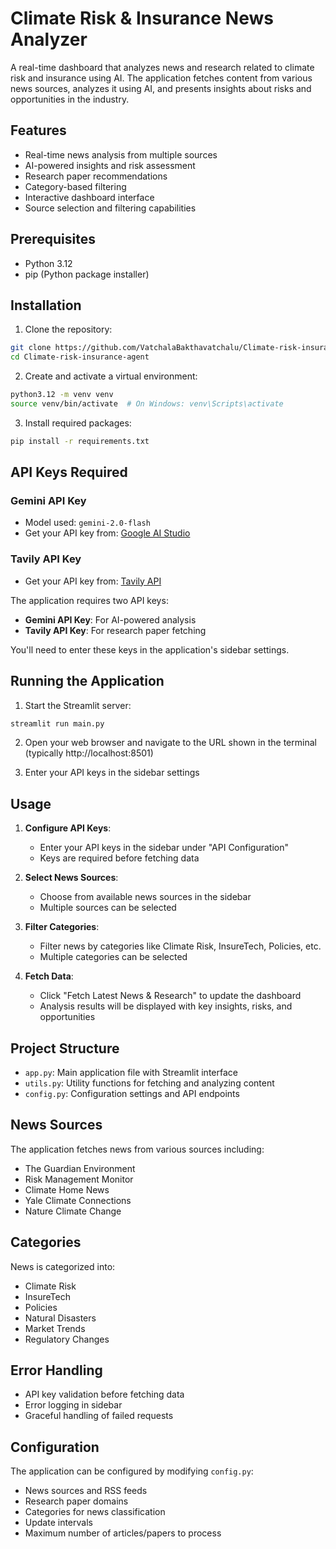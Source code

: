 # Climate Risk & Insurance News Analyzer

A real-time dashboard that analyzes news and research related to climate risk and insurance using AI. The application fetches content from various news sources, analyzes it using AI, and presents insights about risks and opportunities in the industry.

## Features

- Real-time news analysis from multiple sources
- AI-powered insights and risk assessment
- Research paper recommendations
- Category-based filtering
- Interactive dashboard interface
- Source selection and filtering capabilities

## Prerequisites

- Python 3.12
- pip (Python package installer)

## Installation

1. Clone the repository:
```bash
git clone https://github.com/VatchalaBakthavatchalu/Climate-risk-insurance-agent.git
cd Climate-risk-insurance-agent
```

2. Create and activate a virtual environment:
```bash
python3.12 -m venv venv
source venv/bin/activate  # On Windows: venv\Scripts\activate
```

3. Install required packages:
```bash
pip install -r requirements.txt
```

## API Keys Required


### Gemini API Key
- Model used: `gemini-2.0-flash`
- Get your API key from: [Google AI Studio](https://makersuite.google.com/app/apikey)

### Tavily API Key
- Get your API key from: [Tavily API](https://tavily.com/)


The application requires two API keys:
- **Gemini API Key**: For AI-powered analysis
- **Tavily API Key**: For research paper fetching

You'll need to enter these keys in the application's sidebar settings.

## Running the Application

1. Start the Streamlit server:
```bash
streamlit run main.py
```

2. Open your web browser and navigate to the URL shown in the terminal (typically http://localhost:8501)

3. Enter your API keys in the sidebar settings

## Usage

1. **Configure API Keys**:
   - Enter your API keys in the sidebar under "API Configuration"
   - Keys are required before fetching data

2. **Select News Sources**:
   - Choose from available news sources in the sidebar
   - Multiple sources can be selected

3. **Filter Categories**:
   - Filter news by categories like Climate Risk, InsureTech, Policies, etc.
   - Multiple categories can be selected

4. **Fetch Data**:
   - Click "Fetch Latest News & Research" to update the dashboard
   - Analysis results will be displayed with key insights, risks, and opportunities

## Project Structure

- `app.py`: Main application file with Streamlit interface
- `utils.py`: Utility functions for fetching and analyzing content
- `config.py`: Configuration settings and API endpoints

## News Sources

The application fetches news from various sources including:
- The Guardian Environment
- Risk Management Monitor
- Climate Home News
- Yale Climate Connections
- Nature Climate Change

## Categories

News is categorized into:
- Climate Risk
- InsureTech
- Policies
- Natural Disasters
- Market Trends
- Regulatory Changes

## Error Handling

- API key validation before fetching data
- Error logging in sidebar
- Graceful handling of failed requests


## Configuration

The application can be configured by modifying `config.py`:
- News sources and RSS feeds
- Research paper domains
- Categories for news classification
- Update intervals
- Maximum number of articles/papers to process



